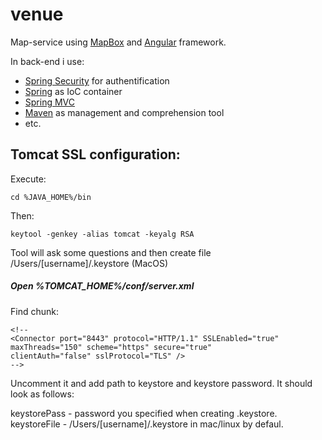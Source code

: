 # venue

Map-service using [MapBox](https://www.mapbox.com/) and [Angular](https://angularjs.org/) framework.

In back-end i use:

* [Spring Security](https://github.com/vladthelittleone/venue/tree/master/venue-web/src/main/webapp/WEB-INF/spring/security) for authentification
* [Spring](https://github.com/vladthelittleone/venue/tree/master/venue-web/src/main/webapp/WEB-INF/spring) as IoC container 
* [Spring MVC](https://github.com/vladthelittleone/venue/tree/master/venue-web/src/main/java/com/venue/web/controller)
* [Maven](https://github.com/vladthelittleone/venue/blob/master/venue-web/pom.xml) as management and comprehension tool
* etc.

## Tomcat SSL configuration:

Execute:

```
cd %JAVA_HOME%/bin
```

Then:

```
keytool -genkey -alias tomcat -keyalg RSA 
```
Tool will ask some questions and then create file /Users/[username]/.keystore (MacOS)

##### Open %TOMCAT_HOME%/conf/server.xml

Find chunk:

```
<!--
<Connector port="8443" protocol="HTTP/1.1" SSLEnabled="true"
maxThreads="150" scheme="https" secure="true"
clientAuth="false" sslProtocol="TLS" />
-->
```

Uncomment it and add path to keystore and keystore password. It should look as follows:

<Connector port="8443" protocol="HTTP/1.1" SSLEnabled="true"
               maxThreads="150" scheme="https" secure="true"
               clientAuth="false" sslProtocol="TLS"
               keystoreFile="keystoreFile" 
               keystorePass="keystorePass"/>
               
keystorePass - password you specified when creating .keystore.
keystoreFile - /Users/[username]/.keystore in mac/linux by defaul.
